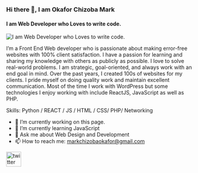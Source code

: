 ### Hi there 👋, I am Okafor Chizoba Mark
####  I am Web Developer who Loves to write code.
![ I am Web Developer who Loves to write code.](https://scontent-los2-1.xx.fbcdn.net/v/t39.30808-6/297518965_575994807516998_3553283482288831747_n.jpg?stp=dst-jpg_p720x720&_nc_cat=102&ccb=1-7&_nc_sid=e3f864&_nc_eui2=AeEiJE9wXbkBWz66qerWnL23jxGXNsLYG2ePEZc2wtgbZ9RcAQPZv4t2mhJbzRlqS9f3p6x6VIh6wcGz28mz1u8K&_nc_ohc=vyo8YVkhvo8AX9ok0Tk&_nc_ht=scontent-los2-1.xx&oh=00_AT9DS-iCMmsx7rk3EFcw5SzVxEJXjBxmhU6sI-GWdvK93g&oe=62F0CA75)

I’m a Front End Web developer who is passionate about making error-free websites with 100% client satisfaction. I have a passion for learning and sharing my knowledge with others as publicly as possible. I love to solve real-world problems. I am strategic, goal-oriented, and always work with an end goal in mind. Over the past years, I created 100s of websites for my clients. I pride myself on doing quality work and maintain excellent communication. Most of the time I work with WordPress but some technologies I enjoy working with include ReactJS, JavaScript as well as PHP.

Skills: Python / REACT / JS / HTML / CSS/ PHP/ Networking

- 🔭 I’m currently working on this page. 
- 🌱 I’m currently learning JavaScript 
- 💬 Ask me about Web Design and Development 
- 📫 How to reach me: markchizobaokafor@gmail.com 


[<img src='https://cdn.jsdelivr.net/npm/simple-icons@3.0.1/icons/twitter.svg' alt='twitter' height='40'>](https://twitter.com/Markjoezoba)  

